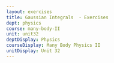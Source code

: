 ```yaml
---
layout: exercises
title: Gaussian Integrals  - Exercises
dept: physics
course: many-body-II
unit: unit32
deptDisplay: Physics
courseDisplay: Many Body Physics II
unitDisplay: Unit 32
---
```

